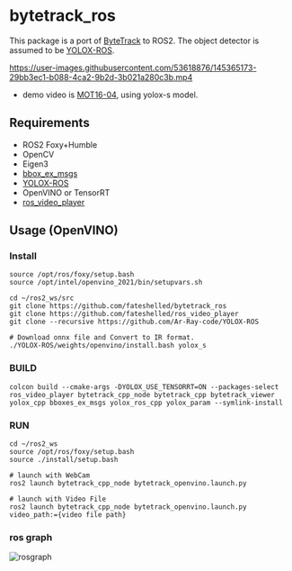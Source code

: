 # bytetrack_ros

This package is a port of [ByteTrack](https://github.com/ifzhang/ByteTrack) to ROS2.
The object detector is assumed to be [YOLOX-ROS](https://github.com/Ar-Ray-code/YOLOX-ROS).


https://user-images.githubusercontent.com/53618876/145365173-29bb3ec1-b088-4ca2-9b2d-3b021a280c3b.mp4
* demo video is [MOT16-04](https://motchallenge.net/vis/MOT16-04), using yolox-s model.

## Requirements
- ROS2 Foxy+Humble
- OpenCV
- Eigen3
- [bbox_ex_msgs](https://github.com/Ar-Ray-code/bbox_ex_msgs)
- [YOLOX-ROS](https://github.com/Ar-Ray-code/YOLOX-ROS)
- OpenVINO or TensorRT
- [ros_video_player](https://github.com/fateshelled/ros_video_player)

## Usage (OpenVINO)
### Install
```
source /opt/ros/foxy/setup.bash
source /opt/intel/openvino_2021/bin/setupvars.sh

cd ~/ros2_ws/src
git clone https://github.com/fateshelled/bytetrack_ros
git clone https://github.com/fateshelled/ros_video_player
git clone --recursive https://github.com/Ar-Ray-code/YOLOX-ROS

# Download onnx file and Convert to IR format.
./YOLOX-ROS/weights/openvino/install.bash yolox_s
```

### BUILD
```
colcon build --cmake-args -DYOLOX_USE_TENSORRT=ON --packages-select ros_video_player bytetrack_cpp_node bytetrack_cpp bytetrack_viewer yolox_cpp bboxes_ex_msgs yolox_ros_cpp yolox_param --symlink-install
```
### RUN
```
cd ~/ros2_ws
source /opt/ros/foxy/setup.bash
source ./install/setup.bash

# launch with WebCam
ros2 launch bytetrack_cpp_node bytetrack_openvino.launch.py

# launch with Video File
ros2 launch bytetrack_cpp_node bytetrack_openvino.launch.py video_path:={video file path}

```

### ros graph
![rosgraph](https://user-images.githubusercontent.com/53618876/145340126-8c5fc081-9238-49f8-bace-de2854e546b7.png)
